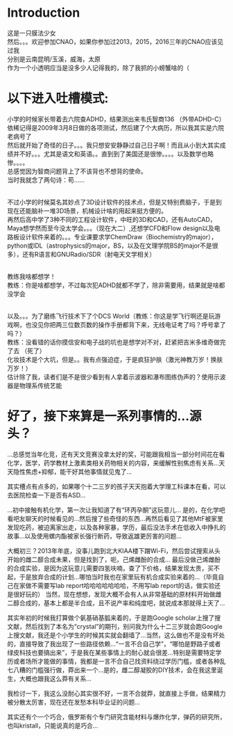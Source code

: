# Introduction
这是一只膜法少女 <br>
然后。。。欢迎参加CNAO，如果你参加过2013，2015，2016三年的CNAO应该见过我 <br>
分别是云南昆明/玉溪，威海，太原 <br>
作为一个小透明应当是没多少人记得我的，除了我抓的小螃蟹啥的（ <br>


# 以下进入吐槽模式:
小学的时候家长带着去六院查ADHD，结果测出来韦氏智商136 （外带ADHD-C）<br>
依稀记得是2009年3月8日做的各项测试，然后建了个大病历，所以我其实是六院老病号了 <br>
然后就开始了奇怪的日子。。。我只想安安静静过自己日子啊！而且从小到大其实成绩并不好。。。尤其是语文和英语。。直到到了美国还是很惨。。。。以及数学也略惨。。。。 <br>
总感觉因为智商问题背上了不该背也不想背的使命。 <br>
当时我就念了两句诗：苟…… <br> <br>

不过小学的时候莫名其妙点了3D设计软件的技术点，但是又特别费脑子，于是到现在还能脑补一堆3D场景，机械设计啥的用起来挺方便的。 <br>
再然后高中学了3种不同的工程设计软件，中旺的3D和CAD，还有AutoCAD，Maya想学然而至今没太学会。。。（现在大二）,还想学CFD和Flow design以及电路板设计软件来着的。。。专业课要求学ChemDraw（Biochemistry的major），python或IDL（astrophysics的major，BS，以及在文理学院BS的major不是很多），还有R语言和GNURadio/SDR（射电天文学相关） <br> <br>

教练我啥都想学！ <br>
教练：你是啥都想学，不过每次犯ADHD就都不学了，除非需要用，结果就是啥都没学会 <br> <br>

以及。。。为了磨练飞行技术下了个DCS World（教练：你这是学飞行啊还是玩游戏啊，也没见你把两三位数页数的操作手册都背下来，无线电证考了吗？呼号拿了吗？） <br>
教练：没看错的话你摸信安和电子战的坑也是想学对不对，赶紧把吉米多维奇做完了去 （死了）<br>
化妆技术是个大坑，但是。。我有点强迫症，于是疯狂护肤（激光神教万岁！换肤万岁！） <br>
估计除了我，读者们是不是很少看到有人拿着示波器和瀑布图练伪声的？使用示波器是物理系传统艺能 <br>


# 好了，接下来算是一系列事情的…源头？
…总感觉当年化竞，还有天文竞赛没拿太好的奖，可能跟我相当一部分时间花在看化学，医学，药学教材上激素类相关药物相关的内容，来缓解性别焦虑有关系…天天隐性焦虑+抑郁，能干好其他事情就见鬼了…

其实槽点有点多的，如果哪个十二三岁的孩子天天抱着大学理工科课本在看，可以去医院检查一下是否有ASD…

…初中接触有机化学，第一次让我知道了有“环丙孕酮”这玩意儿…
是的，在化学吧看吧友聊天的时候看见的…然后搜了些奇怪的东西…再然后看见了其他MtF被家里发现吃药，被迫离家出走，以及各种家暴，学历，最后没法手术在低收入中挣扎的故事…以及使用螺内酯被家长强行断药，导致返雄更厉害的问题…

大概初三？2013年年底，没事儿跑到北大KIAA楼下蹭Wi-Fi，然后尝试搜索从头开始的雌二醇合成未果，但是找到了，呃，己烯雌酚的合成…
最后没做己烯雌酚的合成实验，是因为这玩意儿需要四氢呋喃，查了下价格，结果发现太贵，买不起，于是放弃合成的计划…哪怕当时我也在家里玩有机合成实验来着的…（毕竟自己在家做不需要写lab report哈哈哈哈哈哈哈，不用写lab report的话，做实验还是很好玩的）
当然，现在想想，发现大概不会有人从非常基础的原材料开始做雌二醇合成的，基本上都是半合成，且不说产率和纯度吧，就说成本那就得上天了…

其实年初的时候我打算做个氨基硝基胍来着的，于是跑Google scholar上搜了搜文献，然后找到了本名为“crystal”的期刊，别问我为什么十二三岁就会跑Google上搜文献，我还是个小学生的时候其实就会翻墙了…当然，这么做也不是没有坏处的，直接导致了我出现了一些路径依赖…“一言不合自己学”，“哪怕是野路子或者绿皮科技也要搞出来”，于是我在某些事情上的耐心就会很差…特别是需要特定学历或者场所才能做的事情，我都是一言不合自己找资料绕过学历门槛，或者各种乱七八糟的门槛强行做，莽出来一个…是的，雌二醇凝胶的DIY技术，会在我这里诞生，大概也跟我这么莽有关系…

我检讨一下，我这么没耐心其实很不好，一言不合就莽，就直接上手做，结果精力被分散太厉害，现在还在发愁本科毕业证的问题…

其实还有个一个巧合，俄罗斯有个专门研究含能材料与爆炸化学，弹药的研究所，也叫kristall，只能说真的是巧合…





















